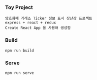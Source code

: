 ### Toy Project
    암호화폐 거래소 Ticker 정보 표시 장난감 프로젝트
    express + react + redux
    Create React App 을 사용해 생성함

### Build
    npm run build

### Serve
    npm run serve
    
    
